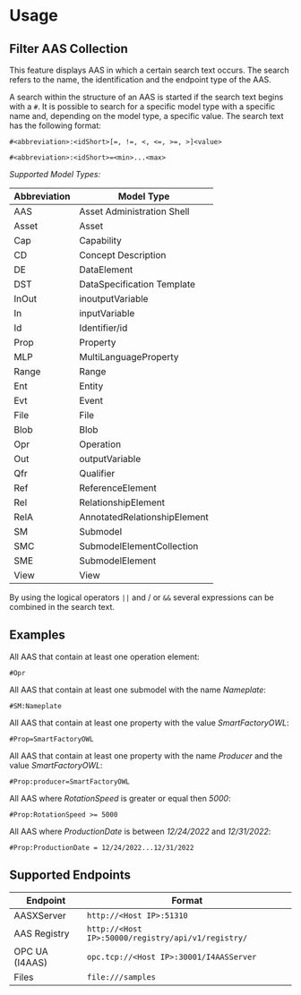 # Usage

## Filter AAS Collection
This feature displays AAS in which a certain search text occurs. The search refers to the name, the identification and the endpoint type of the AAS.

A search within the structure of an AAS is started if the search text begins with a `#`. It is possible to search for a specific model type with a specific name and, depending on the model type, a specific value. The search text has the following format:

`#<abbreviation>:<idShort>[=, !=, <, <=, >=, >]<value>`
 
`#<abbreviation>:<idShort>=<min>...<max>`

*Supported Model Types:*

   | Abbreviation | Model Type                   |
   | ------------ | ---------------------------- |
   | AAS          | Asset Administration Shell   |
   | Asset        | Asset                        |
   | Cap          | Capability                   |
   | CD           | Concept Description          |
   | DE           | DataElement                  |
   | DST          | DataSpecification Template   |
   | InOut        | inoutputVariable             |
   | In           | inputVariable                |
   | Id           | Identifier/id                |
   | Prop         | Property                     |
   | MLP          | MultiLanguageProperty        |
   | Range        | Range                        |
   | Ent          | Entity                       |
   | Evt          | Event                        |
   | File         | File                         |
   | Blob         | Blob                         |
   | Opr          | Operation                    |
   | Out          | outputVariable               |
   | Qfr          | Qualifier                    |
   | Ref          | ReferenceElement             |
   | Rel          | RelationshipElement          |
   | RelA         | AnnotatedRelationshipElement |
   | SM           | Submodel                     |
   | SMC          | SubmodelElementCollection    |
   | SME          | SubmodelElement              |
   | View         | View                         |

By using the logical operators `||` and / or `&&` several expressions can be combined in the search text.

## Examples
All AAS that contain at least one operation element:

`#Opr`

All AAS that contain at least one submodel with the name *Nameplate*:

`#SM:Nameplate`

All AAS that contain at least one property with the value *SmartFactoryOWL*:

`#Prop=SmartFactoryOWL`

All AAS that contain at least one property with the name *Producer* and the value *SmartFactoryOWL*:

`#Prop:producer=SmartFactoryOWL`

All AAS where *RotationSpeed* is greater or equal then *5000*:

`#Prop:RotationSpeed >= 5000`

All AAS where *ProductionDate* is between *12/24/2022* and *12/31/2022*:

`#Prop:ProductionDate = 12/24/2022...12/31/2022`

## Supported Endpoints

| Endpoint       | Format                                                           |
| -------------- | ---------------------------------------------------------------- |
| AASXServer     | `http://<Host IP>:51310`                                         |
| AAS Registry   | `http://<Host IP>:50000/registry/api/v1/registry/`               |
| OPC UA (I4AAS) | `opc.tcp://<Host IP>:30001/I4AASServer`                     |
| Files          | `file:///samples`                                                |

